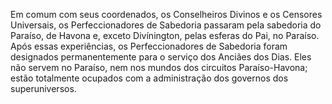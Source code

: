 ﻿Em comum com seus coordenados, os Conselheiros Divinos e os Censores Universais, os Perfeccionadores de Sabedoria passaram pela sabedoria do Paraíso, de Havona e, exceto Divínington, pelas esferas do Pai, no Paraíso. Após essas experiências, os Perfeccionadores de Sabedoria foram designados permanentemente para o serviço dos Anciães dos Dias. Eles não servem no Paraíso, nem nos mundos dos circuitos Paraíso-Havona; estão totalmente ocupados com a administração dos governos dos superuniversos.